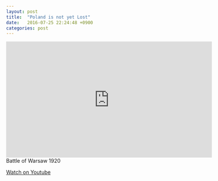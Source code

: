 ```yaml
---
layout: post
title:  "Poland is not yet Lost"
date:   2016-07-25 22:24:48 +0900
categories: post
---
```

<iframe width="560" height="315" src="https://www.youtube.com/embed/N4C2P3e_gi4" frameborder="0" allowfullscreen></iframe>
Battle of Warsaw 1920

[Watch on Youtube]

[Watch on Youtube]: https://www.youtube.com/watch?v=fpc6Raka6SI
